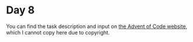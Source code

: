 # Day 8

You can find the task description and input on [the Advent of Code website](https://adventofcode.com/2021/day/8), which I cannot copy here due to copyright.